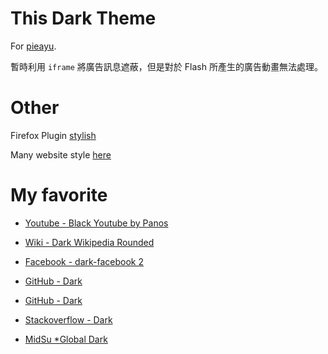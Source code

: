 This Dark Theme
=====
For [pieayu](http://pieayu.com/forum.php).

暫時利用 `iframe` 將廣告訊息遮蔽，但是對於 Flash 所產生的廣告動畫無法處理。

Other
=====
Firefox Plugin [stylish](https://addons.mozilla.org/zh-tw/firefox/addon/stylish/)

Many website style [here](http://userstyles.org/styles/browse/mozilla)

My favorite
=====

* [Youtube - Black Youtube by Panos](http://userstyles.org/styles/62289/black-youtube-by-panos)
* [Wiki - Dark Wikipedia Rounded](http://userstyles.org/styles/47161/dark-wikipedia-rounded)
* [Facebook - dark-facebook 2](http://userstyles.org/styles/95359/facebook-dark-facebook-2)
* [GitHub - Dark](http://userstyles.org/styles/37035/github-dark)
* [GitHub - Dark](http://userstyles.org/styles/37035/github-dark)
* [Stackoverflow - Dark](http://userstyles.org/styles/35345/stackoverflow-dark)

* [MidSu *Global Dark](http://userstyles.org/styles/25704/midsu-global-dark)
